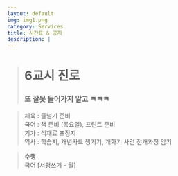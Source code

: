```yaml
---
layout: default
img: img1.png
category: Services
title: 시간표 & 공지
description: |
---
```


  > <h1>6교시 진로</h1>     
  > <h3>또 잘못 들어가지 말고 ㅋㅋㅋ</h3>      

  > 체육 : 줄넘기 준비           
  > 국어 : 책 준비 (목요일), 프린트 준비        
  > 기가 : 식재료 포장지      
  > 역사 : 학습지, 개념카드 챙기기, 개화기 사건 전개과정 암기      
  
  > **수행**      
  > 국어 [서평쓰기 - 월]    
  >       
